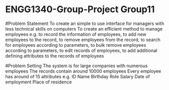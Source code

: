 # ENGG1340-Group-Project Group11

#Problem Statement
To create an simple to use interface for managers with less technical skills on computers
To create an efficient method to manage employees
e.g. 
to record the information of employees, 
to add new employees to the record, 
to remove employees from the record, 
to search for employees according to parameters,
to bulk remove employees according to parameters,
to edit records of employees, 
to add additional defining attributes to the records of employees

#Problem Setting
The system is for large companies with numerous employees
The records contain around 10000 employees
Every employee has around of 15 attributes
e.g.
ID
Name
Birthday
Role
Salary
Date of employment
Place of residence
